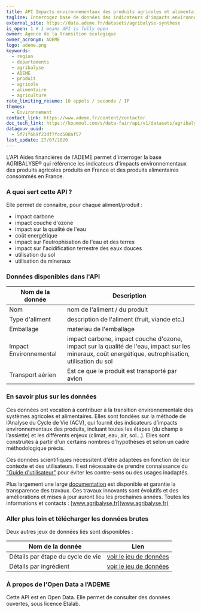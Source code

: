 ```yaml
---
title: API Impacts environnementaux des produits agricoles et alimentaires - AGRIBALYSE®
tagline: Interrogez base de données des indicateurs d'impacts environnementaux des produits agricoles et alimentaires produits et/ou consommés en France
external_site: https://data.ademe.fr/datasets/agribalyse-synthese
is_open: 1 # 1 means API is fully open
owner: Agence de la transition écologique
owner_acronym: ADEME
logo: ademe.png
keywords:
  - region
  - departements
  - agribalyse
  - ADEME
  - produit
  - agricole
  - alimentaire
  - agriculture
rate_limiting_resume: 10 appels / seconde / IP
themes:
  - Environnement
contact_link: https://www.ademe.fr/content/contacter
doc_tech_link: https://koumoul.com/s/data-fair/api/v1/datasets/agribalyse-synthese/api-docs.json
datagouv_uuid:
  - 5f71f6b9f23df7fcd508af57
last_update: 27/07/2020
---
```


L'API Aides financières de l'ADEME permet d'interroger la base AGRIBALYSE® qui référence les indicateurs d'impacts environnementaux des produits agricoles produits en France et des produits alimentaires consommés en France.

### A quoi sert cette API ?

Elle permet de connaitre, pour chaque aliment/produit :

- impact carbone
- impact couche d'ozone
- impact sur la qualité de l'eau
- coût energétique
- impact sur l'eutrophisation de l'eau et des terres
- impact sur l'acidification terrestre des eaux douces
- utilisation du sol
- utilisation de mineraux

### Données disponibles dans l'API

| Nom de la donnée       | Description                                                                                                                                          |
| ---------------------- | ---------------------------------------------------------------------------------------------------------------------------------------------------- |
| Nom                    | nom de l'aliment / du produit                                                                                                                        |
| Type d'aliment         | description de l'aliment (fruit, viande etc.)                                                                                                        |
| Emballage              | materiau de l'emballage                                                                                                                              |
| Impact Environnemental | impact carbone, impact couche d'ozone, impact sur la qualité de l'eau, impact sur les mineraux, coût energétique, eutrophisation, utilisation du sol |
| Transport aérien       | Est ce que le produit est transporté par avion                                                                                                       |

### En savoir plus sur les données

Ces données ont vocation à contribuer à la transition environnementale des systèmes agricoles et alimentaires. Elles sont fondées sur la méthode de l’Analyse du Cycle de Vie (ACV), qui fournit des indicateurs d’impacts environnementaux des produits, incluant toutes les étapes (du champ à l’assiette) et les différents enjeux (climat, eau, air, sol…). Elles sont construites à partir d'un certains nombres d'hypothèses et selon un cadre méthodologique précis.

Ces données scientifiques nécessitent d'être adaptées en fonction de leur contexte et des utilisateurs. Il est nécessaire de prendre connaissance du ["Guide d'utilisateur"](https://ecolab.gitbook.io/documentation-agribalyse/conditions-dusage-des-donnees) pour éviter les contre-sens ou des usages inadaptés.

Plus largement une large [documentation](https://ecolab.gitbook.io/documentation-agribalyse/) est disponible et garantie la transparence des travaux. Ces travaux innovants sont évolutifs et des améliorations et mises à jour auront lieu les prochaines années. Toutes les informations et contacts : [www.agribalyse.fr](www.agribalyse.fr)

### Aller plus loin et télécharger les données brutes

Deux autres jeux de données liés sont disponibles :

| Nom de la donnée                  | Lien                                                                                  |
| --------------------------------- | ------------------------------------------------------------------------------------- |
| Détails par étape du cycle de vie | [voir le jeu de données](https://data.ademe.fr/datasets/agribalyse-detail-etape)      |
| Détails par ingrédient            | [voir le jeu de données](https://data.ademe.fr/datasets/agribalyse-detail-ingredient) |

### À propos de l'Open Data a l’ADEME

Cette API est en Open Data. Elle permet de consulter des données ouvertes, <External href="https://www.etalab.gouv.fr/licence-ouverte-open-licence">sous licence Etalab</External>.
